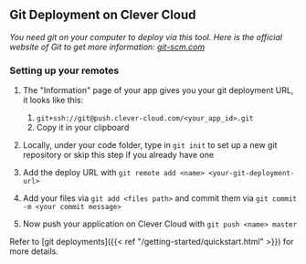 ## Git Deployment on Clever Cloud

*You need git on your computer to deploy via this tool. Here is the official website of Git to get more information: [git-scm.com](https://git-scm.com)*

### Setting up your remotes

1. The "Information" page of your app gives you your git deployment URL, it looks like this:
   1. `git+ssh://git@push.clever-cloud.com/<your_app_id>.git`
   2. Copy it in your clipboard

2. Locally, under your code folder, type in `git init` to set up a new git repository or skip this step if you already have one

3. Add the deploy URL with `git remote add <name> <your-git-deployment-url>`

4. Add your files via `git add <files path>` and commit them via `git commit -m <your commit message>`

5. Now push your application on Clever Cloud with `git push <name> master`

Refer to [git deployments]({{< ref "/getting-started/quickstart.html" >}}) for more details.
